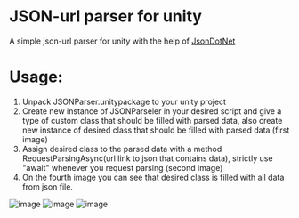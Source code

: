 # JSON-url parser for unity
A simple json-url parser for unity with the help of [JsonDotNet](https://assetstore.unity.com/packages/tools/input-management/json-net-for-unity-11347)

# **Usage:**

  1. Unpack JSONParser.unitypackage to your unity project
  2. Create new instance of JSONParseler in your desired script and give a type of custom class that should be filled with parsed data, also create new instance of desired class that should be filled with parsed data (first image)
  3. Assign desired class to the parsed data with a method RequestParsingAsync(url link to json that contains data), strictly use "await" whenever you request parsing (second image)
  4. On the fourth image you can see that desired class is filled with all data from json file.

![image](https://user-images.githubusercontent.com/44572610/153021507-9cc18624-c3b9-4ed3-944f-9ef72f48aed6.png)
![image](https://user-images.githubusercontent.com/44572610/153021560-e1da6ba4-3003-4e87-a5e1-2afe71369f42.png)
![image](https://user-images.githubusercontent.com/44572610/153018534-894f50ac-40b5-4ec3-8b8a-6a14428066be.png)
